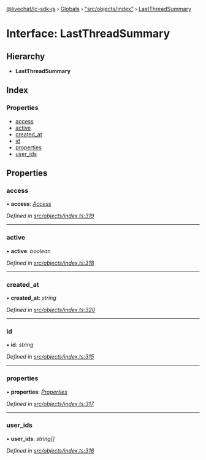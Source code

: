 [@livechat/lc-sdk-js](../README.md) › [Globals](../globals.md) › ["src/objects/index"](../modules/_src_objects_index_.md) › [LastThreadSummary](_src_objects_index_.lastthreadsummary.md)

# Interface: LastThreadSummary

## Hierarchy

* **LastThreadSummary**

## Index

### Properties

* [access](_src_objects_index_.lastthreadsummary.md#access)
* [active](_src_objects_index_.lastthreadsummary.md#active)
* [created_at](_src_objects_index_.lastthreadsummary.md#created_at)
* [id](_src_objects_index_.lastthreadsummary.md#id)
* [properties](_src_objects_index_.lastthreadsummary.md#properties)
* [user_ids](_src_objects_index_.lastthreadsummary.md#user_ids)

## Properties

###  access

• **access**: *[Access](_src_objects_index_.access.md)*

*Defined in [src/objects/index.ts:319](https://github.com/livechat/lc-sdk-js/blob/3cb601c/src/objects/index.ts#L319)*

___

###  active

• **active**: *boolean*

*Defined in [src/objects/index.ts:318](https://github.com/livechat/lc-sdk-js/blob/3cb601c/src/objects/index.ts#L318)*

___

###  created_at

• **created_at**: *string*

*Defined in [src/objects/index.ts:320](https://github.com/livechat/lc-sdk-js/blob/3cb601c/src/objects/index.ts#L320)*

___

###  id

• **id**: *string*

*Defined in [src/objects/index.ts:315](https://github.com/livechat/lc-sdk-js/blob/3cb601c/src/objects/index.ts#L315)*

___

###  properties

• **properties**: *[Properties](_src_objects_index_.properties.md)*

*Defined in [src/objects/index.ts:317](https://github.com/livechat/lc-sdk-js/blob/3cb601c/src/objects/index.ts#L317)*

___

###  user_ids

• **user_ids**: *string[]*

*Defined in [src/objects/index.ts:316](https://github.com/livechat/lc-sdk-js/blob/3cb601c/src/objects/index.ts#L316)*

